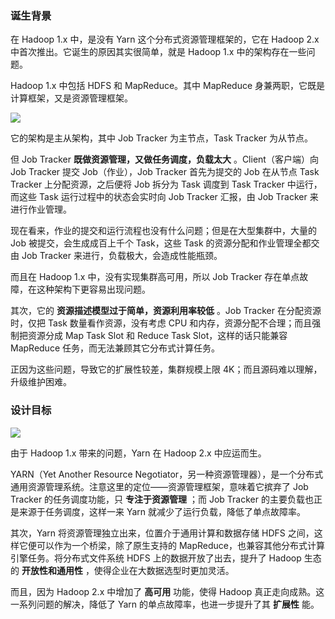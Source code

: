 ### 诞生背景

在 Hadoop 1.x 中，是没有 Yarn 这个分布式资源管理框架的，它在 Hadoop 2.x 中首次推出。它诞生的原因其实很简单，就是 Hadoop
1.x 中的架构存在一些问题。

Hadoop 1.x 中包括 HDFS 和 MapReduce。其中 MapReduce 身兼两职，它既是计算框架，又是资源管理框架。

![](https://gitee.com/QiaoLuManMan/ImageUpload/raw/master/img/20201015042106.png)

它的架构是主从架构，其中 Job Tracker 为主节点，Task Tracker 为从节点。

但 Job Tracker **既做资源管理，又做任务调度，负载太大** 。Client（客户端）向 Job Tracker 提交 Job（作业），Job
Tracker 首先为提交的 Job 在从节点 Task Tracker 上分配资源，之后便将 Job 拆分为 Task 调度到 Task Tracker
中运行，而这些 Task 运行过程中的状态会实时向 Job Tracker 汇报，由 Job Tracker 来进行作业管理。

现在看来，作业的提交和运行流程也没有什么问题；但是在大型集群中，大量的 Job 被提交，会生成成百上千个 Task，这些 Task
的资源分配和作业管理全都交由 Job Tracker 来进行，负载极大，会造成性能瓶颈。

而且在 Hadoop 1.x 中，没有实现集群高可用，所以 Job Tracker 存在单点故障，在这种架构下更容易出现问题。

其次，它的 **资源描述模型过于简单，资源利用率较低** 。Job Tracker 在分配资源时，仅把 Task 数量看作资源，没有考虑 CPU
和内存，资源分配不合理；而且强制把资源分成 Map Task Slot 和 Reduce Task Slot，这样的话只能兼容 MapReduce
任务，而无法兼顾其它分布式计算任务。

正因为这些问题，导致它的扩展性较差，集群规模上限 4K；而且源码难以理解，升级维护困难。

### 设计目标

![](https://gitee.com/QiaoLuManMan/ImageUpload/raw/master/img/20201015044421.png)

由于 Hadoop 1.x 带来的问题，Yarn 在 Hadoop 2.x 中应运而生。

YARN（Yet Another Resource
Negotiator，另一种资源管理器），是一个分布式通用资源管理系统。注意这里的定位——资源管理框架，意味着它摈弃了 Job Tracker
的任务调度功能，只 **专注于资源管理** ；而 Job Tracker 的主要负载也正是来源于任务调度，这样一来 Yarn
就减少了运行负载，降低了单点故障率。

其次，Yarn 将资源管理独立出来，位置介于通用计算和数据存储 HDFS 之间，这样它便可以作为一个桥梁，除了原生支持的
MapReduce，也兼容其他分布式计算引擎任务。将分布式文件系统 HDFS 上的数据开放了出去，提升了 Hadoop 生态的 **开放性和通用性**
，使得企业在大数据选型时更加灵活。

而且，因为 Hadoop 2.x 中增加了 **高可用** 功能，使得 Hadoop 真正走向成熟。这一系列问题的解决，降低了 Yarn
的单点故障率，也进一步提升了其 **扩展性** 能。

